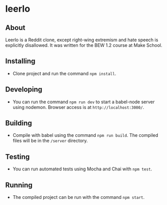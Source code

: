# leerlo
## About
Leerlo is a Reddit clone, except right-wing extremism and hate speech is explicitly disallowed. It was written for the BEW 1.2 course at Make School.
## Installing
* Clone project and run the command `npm install`.
## Developing
* You can run the command `npm run dev` to start a babel-node server using nodemon. Browser access is at `http://localhost:3000/`.
## Building
* Compile with babel using the command `npm run build`. The compiled files will be in
the `/server` directory.
## Testing
* You can run automated tests using Mocha and Chai with `npm test`.
## Running
* The compiled project can be run with the command `npm start`.
